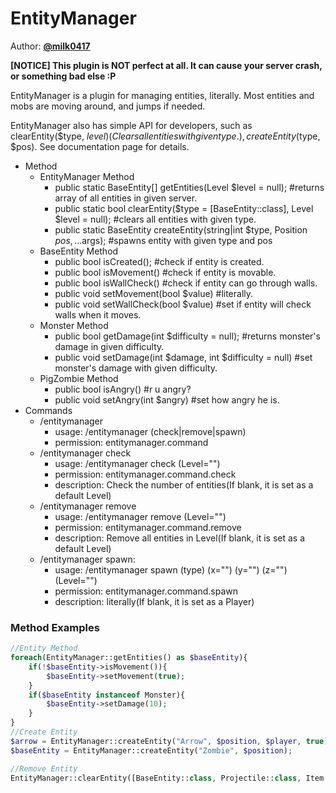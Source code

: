 # EntityManager  

Author: **[@milk0417](https://github.com/milk0417)**  

**[NOTICE] This plugin is NOT perfect at all. It can cause your server crash, or something bad else :P**  
  
EntityManager is a plugin for managing entities, literally. Most entities and mobs are moving around, and jumps if needed.
  
EntityManager also has simple API for developers, such as clearEntity($type, $level) (Clears all entities with given type.), createEntity($type, $pos). See documentation page for details.

* Method
  * EntityManager Method
    * public static BaseEntity[] getEntities(Level $level = null); #returns array of all entities in given server.
    * public static bool clearEntity($type = [BaseEntity::class], Level $level = null); #clears all entities with given type.
    * public static BaseEntity createEntity(string|int $type, Position $pos, ...$args); #spawns entity with given type and pos
  * BaseEntity Method
    * public bool isCreated(); #check if entity is created.
    * public bool isMovement() #check if entity is movable.
    * public bool isWallCheck() #check if entity can go through walls.
    * public void setMovement(bool $value) #literally.
    * public void setWallCheck(bool $value) #set if entity will check walls when it moves.
  * Monster Method
    * public bool getDamage(int $difficulty = null); #returns monster's damage in given difficulty.
    * public void setDamage(int $damage, int $difficulty = null) #set monster's damage with given difficulty.
  * PigZombie Method
    * public bool isAngry() #r u angry?
    * public void setAngry(int $angry) #set how angry he is.
* Commands
  * /entitymanager
    * usage: /entitymanager (check|remove|spawn)
    * permission: entitymanager.command
  * /entitymanager check
    * usage: /entitymanager check (Level="")
    * permission: entitymanager.command.check
    * description: Check the number of entities(If blank, it is set as a default Level)
  * /entitymanager remove
    * usage: /entitymanager remove (Level="")
    * permission: entitymanager.command.remove
    * description: Remove all entities in Level(If blank, it is set as a default Level)
  * /entitymanager spawn:
    * usage: /entitymanager spawn (type) (x="") (y="") (z="") (Level="")
    * permission: entitymanager.command.spawn
    * description: literally(If blank, it is set as a Player)

### Method Examples
``` php
//Entity Method
foreach(EntityManager::getEntities() as $baseEntity){
    if(!$baseEntity->isMovement()){
        $baseEntity->setMovement(true);
    }
    if($baseEntity instanceof Monster){
        $baseEntity->setDamage(10);
    }
}
//Create Entity
$arrow = EntityManager::createEntity("Arrow", $position, $player, true); //PMMP Default Class
$baseEntity = EntityManager::createEntity("Zombie", $position);

//Remove Entity
EntityManager::clearEntity([BaseEntity::class, Projectile::class, Item::class]);
```